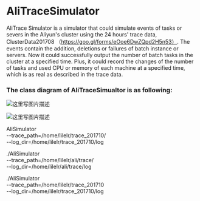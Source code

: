 # AliTraceSimulator

AliTrace Simulator is a simulator that could simulate events of tasks or severs in
the Aliyun's cluster using the 24 hours' trace data, ClusterData201708 （https://goo.gl/forms/eOoe6DwZQpd2H5n53）.
The events contain
the addition, deletions or failures of batch instance or servers.
Now it could successfully output the number of batch tasks in the cluster at a specified time. Plus, it could record the changes of 
the number of tasks and used CPU or memory of each machine at a specified time, which is as real as described in the trace data.
### The class diagram of AliTraceSimualtor is as following:

![这里写图片描述](http://7xtc7i.com1.z0.glb.clouddn.com/Snip20171227_2.png)

![这里写图片描述](http://7xtc7i.com1.z0.glb.clouddn.com/Snip20171227_6.png)

AliSimulator \
--trace_path=/home/lilelr/trace_201710/ \
--log_dir=/home/lilelr/trace_201710/log

./AliSimulator \
--trace_path=/home/lilelr/ali/trace/ \
--log_dir=/home/lilelr/ali/trace/log

./AliSimulator \
--trace_path=/home/lilelr/trace_201710 \
--log_dir=/home/lilelr/trace_201710/log
